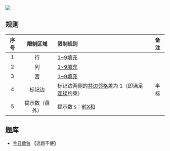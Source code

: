 ![](https://cn.sudoku.today/pic/02/xsumpartconsecutive/25495_350757.png)

## 规则
| 序号 | 限制区域 | 限制规则 | 备注 |
| :---: | :---: | :--- | :---: |
| 1 | 行 | [1~9填充] | |
| 2 | 列 | [1~9填充] | |
| 3 | 宫 | [1~9填充] | |
| 4 | 标记边 | 标记边两侧的[共边邻格]差为 1（即满足[连续]约束） | 半标 |
| 5 | 提示数（盘外） | 提示数 `S`：[前X和] | |

## 题库
- [今日数独](https://cn.sudoku.today/g-hybrid-sudoku-consecutive-pairs-sum-frame/) 【选题不便】

[1~9填充]: ../../../rules.md#1~9填充
[共边邻格]: ../../../rules.md#共边邻格
[连续]: ../../../rules.md#连续
[前X和]: ../../../rules.md#前X和